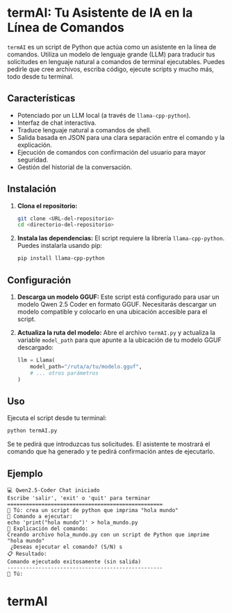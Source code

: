 # termAI: Tu Asistente de IA en la Línea de Comandos

`termAI` es un script de Python que actúa como un asistente en la línea de comandos. Utiliza un modelo de lenguaje grande (LLM) para traducir tus solicitudes en lenguaje natural a comandos de terminal ejecutables. Puedes pedirle que cree archivos, escriba código, ejecute scripts y mucho más, todo desde tu terminal.

## Características

*   Potenciado por un LLM local (a través de `llama-cpp-python`).
*   Interfaz de chat interactiva.
*   Traduce lenguaje natural a comandos de shell.
*   Salida basada en JSON para una clara separación entre el comando y la explicación.
*   Ejecución de comandos con confirmación del usuario para mayor seguridad.
*   Gestión del historial de la conversación.

## Instalación

1.  **Clona el repositorio:**
    ```bash
    git clone <URL-del-repositorio>
    cd <directorio-del-repositorio>
    ```

2.  **Instala las dependencias:**
    El script requiere la librería `llama-cpp-python`. Puedes instalarla usando pip:
    ```bash
    pip install llama-cpp-python
    ```

## Configuración

1.  **Descarga un modelo GGUF:**
    Este script está configurado para usar un modelo Qwen 2.5 Coder en formato GGUF. Necesitarás descargar un modelo compatible y colocarlo en una ubicación accesible para el script.

2.  **Actualiza la ruta del modelo:**
    Abre el archivo `termAI.py` y actualiza la variable `model_path` para que apunte a la ubicación de tu modelo GGUF descargado:
    ```python
    llm = Llama(
        model_path="/ruta/a/tu/modelo.gguf",
        # ... otros parámetros
    )
    ```

## Uso

Ejecuta el script desde tu terminal:
```bash
python termAI.py
```
Se te pedirá que introduzcas tus solicitudes. El asistente te mostrará el comando que ha generado y te pedirá confirmación antes de ejecutarlo.

## Ejemplo

```
💻 Qwen2.5-Coder Chat iniciado
Escribe 'salir', 'exit' o 'quit' para terminar
==================================================
👤 Tú: crea un script de python que imprima "hola mundo"
🚀 Comando a ejecutar:
echo 'print("hola mundo")' > hola_mundo.py
📝 Explicación del comando:
Creando archivo hola_mundo.py con un script de Python que imprime "hola mundo"
 ¿Deseas ejecutar el comando? (S/N) s
📋 Resultado:
Comando ejecutado exitosamente (sin salida)
--------------------------------------------------
👤 Tú:
```
# termAI
